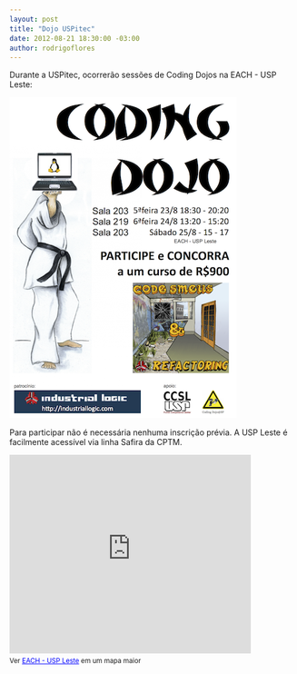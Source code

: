 ```yaml
--- 
layout: post
title: "Dojo USPitec"
date: 2012-08-21 18:30:00 -03:00
author: rodrigoflores
---
```


Durante a USPitec, ocorrerão sessões de Coding Dojos na EACH - USP Leste:

<img src="/wp-content/uploads/2012/08/dojo_uspitec.png" alt="Dojo USPitec" title="Dojo USPitec" width="400" heigh="565" />

Para participar não é necessária nenhuma inscrição prévia. A USP Leste é facilmente acessível via linha Safira da CPTM.

<iframe width="425" height="350" frameborder="0" scrolling="no" marginheight="0" marginwidth="0" src="https://www.google.com/maps/ms?ie=UTF8&amp;t=h&amp;source=embed&amp;oe=UTF8&amp;msa=0&amp;msid=216032008651118371034.000447a48d64a129003cc&amp;ll=-23.483873,-46.501093&amp;spn=0.013776,0.018239&amp;z=15&amp;output=embed"></iframe><br /><small>Ver <a href="https://www.google.com/maps/ms?ie=UTF8&amp;t=h&amp;source=embed&amp;oe=UTF8&amp;msa=0&amp;msid=216032008651118371034.000447a48d64a129003cc&amp;ll=-23.483873,-46.501093&amp;spn=0.013776,0.018239&amp;z=15" style="color:#0000FF;text-align:left">EACH - USP Leste</a> em um mapa maior</small>